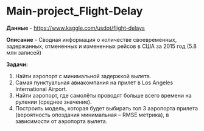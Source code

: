# Main-project_Flight-Delay

**Данные** - https://www.kaggle.com/usdot/flight-delays

**Описание** - Сводная информация о количестве своевременных, задержанных, отмененных и измененных рейсов в США за 2015 год (5.8 млн записей)

**Задачи:**

1. Найти аэропорт с минимальной задержкой вылета.
2. Самая пунктуальная авиакомпания на прилет в Los Angeles International Airport.
3. Найти аэропорт, где самолёты проводят больше всего времени на рулении (среднее значение).
4. Построить модель, которая будет выбирать топ 3 аэропорта прилета (вероятность опоздания минимальная – RMSE метрика), в зависимости от аэропорта вылета.
